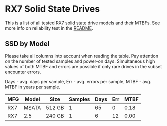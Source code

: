 RX7 Solid State Drives
======================

This is a list of all tested RX7 solid state drive models and their MTBFs. See
more info on reliability test in the [README](https://github.com/linuxhw/SMART).

SSD by Model
------------

Please take all columns into account when reading the table. Pay attention on the
number of tested samples and power-on days. Simultaneous high values of both MTBF
and errors are possible if only rare drives in the subset encounter errors.

Days - avg. days per sample,
Err  - avg. errors per sample,
MTBF - avg. MTBF in years per sample.

| MFG       | Model              | Size   | Samples | Days  | Err   | MTBF |
|-----------|--------------------|--------|---------|-------|-------|------|
| RX7       | MSATA              | 512 GB | 1       | 65    | 0     | 0.18   |
| RX7       | 2.5                | 240 GB | 1       | 6     | 12    | 0.00   |
